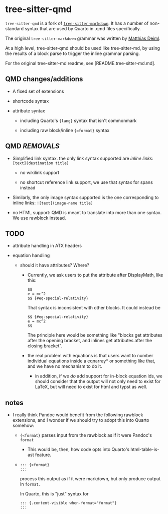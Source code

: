 # tree-sitter-qmd

`tree-sitter-qmd` is a fork of [`tree-sitter-markdown`](https://github.com/tree-sitter-grammars/tree-sitter-markdown). 
It has a number of non-standard syntax that are used by Quarto in .qmd files specifically.

The original `tree-sitter-markdown` grammar was written by [Matthias Deiml](https://github.com/MDeiml).

At a high level, tree-sitter-qmd should be used like tree-sitter-md, by using the results of a block parse
to trigger the inline grammar parsing.

For the original tree-sitter-md readme, see [README.tree-sitter-md.md].

## QMD changes/additions

- A fixed set of extensions

- shortcode syntax

- attribute syntax

  - including Quarto's `{lang}` syntax that isn't commonmark

  - including raw block/inline `{=format}` syntax

## QMD _REMOVALS_

- Simplified link syntax. the only link syntax supported are _inline links_: `[text](destination title)`

  - no wikilink support

  - no shortcut reference link support, we use that syntax for spans instead

- Similarly, the only image syntax supported is the one corresponding to inline links: `![text](image-name title)`

- no HTML support: QMD is meant to translate into more than one syntax. We use rawblock instead.

## TODO

- attribute handling in ATX headers

- equation handling

  - should it have attributes? Where?

    - Currently, we ask users to put the attribute after DisplayMath, like this:

      ```
      $$
      e = mc^2
      $$ {#eq-special-relativity}
      ```

      That syntax is inconsistent with other blocks. It could instead be

      ```
      $$ {#eq-special-relativity}
      e = mc^2
      $$
      ```

      The principle here would be something like "blocks get attributes after
      the opening bracket, and inlines get attributes after the closing bracket".

    - the real problem with equations is that users want to number individual
      equations inside a eqnarray* or something like that, and we have no mechanism to
      do it.

        - in addition, if we _do_ add support for in-block equation ids, we should consider that the output
          will not only need to exist for LaTeX, but will need to exist for html and typst as well.


## notes

- I really think Pandoc would benefit from the following rawblock extensions, and I 
  wonder if we should try to adopt this into Quarto somehow:

  - `{<format}` parses input from the rawblock as if it were Pandoc's `format`

    - This would be, then, how code opts into Quarto's html-table-is-ast feature.

  - 
    ```
    ::: {>format}
    :::
    ```

    process this output as if it were markdown, but only produce output in `format`.

    In Quarto, this is "just" syntax for

    ```
    ::: {.content-visible when-format="format"}
    :::
    ```
